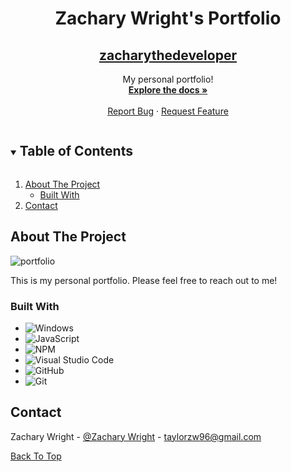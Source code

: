 <p id="top" align="center">
  <a href="https://github.com/wrightzachary/My-Portfolio-Site">
  </a>

  <h1 align="center">Zachary Wright's Portfolio</h1>
  <h2 align="center">
  <a href="zacharythedeveloper.com">zacharythedeveloper</a>
  </h2>

  <p align="center">
    My personal portfolio!
    <br />
    <a href="#about-the-project"><strong>Explore the docs »</strong></a>
    <br />
    <br />
    <a href="https://github.com/wrightzachary/My-Portfolio-Site/issues">Report Bug</a>
    ·
    <a href="https://github.com/wrightzachary/My-Portfolio-Site/issues">Request Feature</a>
  </p>
</p>



<!-- TABLE OF CONTENTS -->
<details open="open">
  <summary><h2 style="display: inline-block">Table of Contents</h2></summary>
  <ol>
    <li>
      <a href="#about-the-project">About The Project</a>
      <ul>
        <li><a href="#built-with">Built With</a></li>
      </ul>
    </li>
    <li><a href="#contact">Contact</a></li>
  </ol>
</details>



<!-- ABOUT THE PROJECT -->
## About The Project
![portfolio](https://user-images.githubusercontent.com/80498861/135204592-681715a2-5c8f-47c8-8fca-7ed4d05c6e9f.PNG)


<p>
 This is my personal portfolio. Please feel free to reach out to me!
</p>




### Built With
<div id="built-with"></div>

* ![Windows](https://img.shields.io/badge/Windows-0078D6?style=for-the-badge&logo=windows&logoColor=white)
* ![JavaScript](https://img.shields.io/badge/javascript-%23323330.svg?style=for-the-badge&logo=javascript&logoColor=%23F7DF1E)
* ![NPM](https://img.shields.io/badge/NPM-%23000000.svg?style=for-the-badge&logo=npm&logoColor=white)
* ![Visual Studio Code](https://img.shields.io/badge/Visual%20Studio%20Code-0078d7.svg?style=for-the-badge&logo=visual-studio-code&logoColor=white)
* ![GitHub](https://img.shields.io/badge/github-%23121011.svg?style=for-the-badge&logo=github&logoColor=white)
* ![Git](https://img.shields.io/badge/git-%23F05033.svg?style=for-the-badge&logo=git&logoColor=white)


<!-- CONTACT -->
## Contact

Zachary Wright - [@Zachary Wright](https://www.linkedin.com/in/wrightzacharydev/) - taylorzw96@gmail.com


<a href="#top">Back To Top</a>
